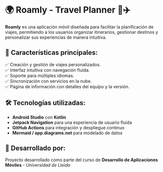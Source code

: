# 🌍 Roamly - Travel Planner 🧳✈️

**Roamly** es una aplicación móvil diseñada para facilitar la planificación de viajes, permitiendo a los usuarios organizar itinerarios, gestionar destinos y personalizar sus experiencias de manera intuitiva.

## 📌 Características principales:
✅ Creación y gestión de viajes personalizados.  
✅ Interfaz intuitiva con navegación fluida.  
✅ Soporte para múltiples idiomas.  
✅ Sincronización con servicios en la nube.  
✅ Página de información con detalles del equipo y la versión.  

## 🛠️ Tecnologías utilizadas:
- **Android Studio** con **Kotlin**  
- **Jetpack Navigation** para una experiencia de usuario fluida  
- **GitHub Actions** para integración y despliegue continuo  
- **Mermaid / app.diagrams.net** para modelado de datos  

## 👥 Desarrollado por:
Proyecto desarrollado como parte del curso de **Desarrollo de Aplicaciones Móviles** - *Universidad de Lleida*  
